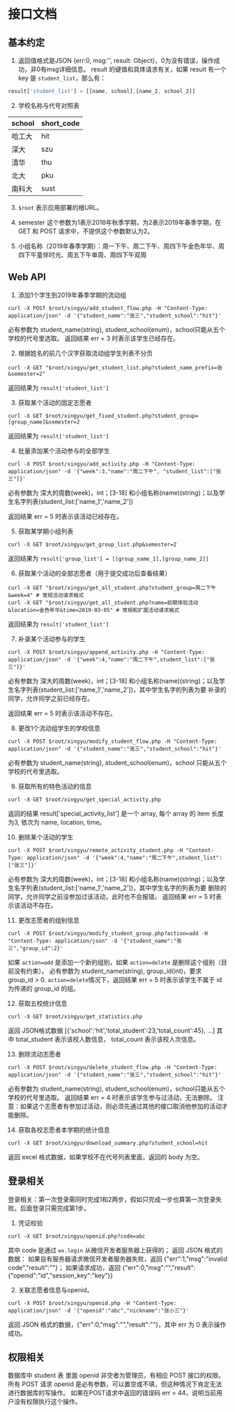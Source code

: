 # 接口文档

## 基本约定

1. 返回值格式是JSON {err:0, msg:'', result: Object}，0为没有错误，操作成功，非0有msg详细信息。
result 的键值和具体请求有关，如果 result 有一个 key 是 `student_list`，那么有：
```JavaScript
result['student_list'] = [[name, school],[name_2, school_2]]
```
2. 学校名称与代号对照表

| school | short_code |
|--------|------------|
| 哈工大 | hit        |
| 深大   | szu        |
| 清华   | thu        |
| 北大   | pku        |
| 南科大 | sust       |

3. `$root` 表示应用部署的根URL。

4. semester 这个参数为1表示2018年秋季学期，为2表示2019年春季学期，在 GET 和 POST 请求中，不提供这个参数默认为2。

5. 小组名称（2019年春季学期）：周一下午、周二下午、周四下午金色年华、周四下午童伴时光、周五下午单周、周四下午双周
## Web API
1. 添加1个学生到2019年春季学期的流动组
```shell
curl -X POST $root/xingyu/add_student_flow.php -H "Content-Type: application/json" -d '{"student_name":"张三","student_school":"hit"}'
```
必有参数为 student_name(string), student_school(enum)，school只能从五个学校的代号里选取。
返回结果 err = 3 时表示该学生已经存在。

2. 根据姓名的前几个汉字获取流动组学生列表不分页
```shell
curl -X GET "$root/xingyu/get_student_list.php?student_name_prefix=张&semester=2"
```
返回结果为 `result['student_list']`

3. 获取某个活动的固定志愿者
```shell
curl -X GET $root/xingyu/get_fixed_student.php?student_group=[group_name]&semester=2
```
返回结果为 `result['student_list']`

4. 批量添加某个活动参与的全部学生
```shell
curl -X POST $root/xingyu/add_activity.php -H "Content-Type: application/json" -d '{"week":3,"name":"周二下午", "student_list":["张三"]}'
```
必有参数为 深大的周数(week)，int；[3-18] 和小组名称(name)(string)；以及学生名字列表(student_list:['name_1','name_2'])

返回结果 err = 5 时表示该活动已经存在。

5. 获取某学期小组列表
```shell
curl -X GET $root/xingyu/get_group_list.php&semester=2
```
返回结果为 `result['group_list'] = [[group_name_1],[group_name_2]]`

6. 获取某个活动的全部志愿者（用于提交成功后查看结果）
```shell
curl -X GET "$root/xingyu/get_all_student.php?student_group=周二下午&week=4" # 常规活动请求格式
curl -X GET "$root/xingyu/get_all_student.php?name=前期体验活动&location=金色年华&time=2019-03-05" # 常规和扩展活动请求格式
```
返回结果为 `result['student_list']`

7. 补录某个活动参与的学生
```shell
curl -X POST $root/xingyu/append_activity.php -H "Content-Type: application/json" -d '{"week":4,"name":"周二下午",student_list":["张三"]}'
```
必有参数为 深大的周数(week)，int；[3-18] 和小组名称(name)(string)；以及学生名字列表(student_list:['name_1','name_2'])，其中学生名字的列表为要
补录的同学，允许同学之前已经存在。

返回结果 err = 5 时表示该活动不存在。

8. 更改1个流动组学生的学校信息
```shell
curl -X POST $root/xingyu/modify_student_flow.php -H "Content-Type: application/json" -d '{"student_name":"张三","student_school":"hit"}'
```
必有参数为 student_name(string), student_school(enum)，school 只能从五个学校的代号里选取。

9. 获取所有的特色活动的信息
```shell
curl -X GET $root/xingyu/get_special_activity.php
```
返回的结果 result['special_activity_list'] 是一个 array, 每个 array 的 item 长度为3, 依次为 name, location, time。

10. 删除某个活动的学生
```shell
curl -X POST $root/xingyu/remote_activity_student.php -H "Content-Type: application/json" -d '{"week":4,"name":"周二下午",student_list":["张三"]}'
```
必有参数为 深大的周数(week)，int；[3-18] 和小组名称(name)(string)；以及学生名字列表(student_list:['name_1','name_2'])，其中学生名字的列表为要
删除的同学，允许同学之前没参加过该活动，此时也不会报错。
返回结果 err = 5 时表示该活动不存在。

11. 更改志愿者的组别信息
```shell
curl -X POST $root/xingyu/modify_student_group.php?action=add -H "Content-Type: application/json" -d '{"student_name":"张三","group_id":2}'
```
如果 `action=add` 是添加一个新的组别，如果 `action=delete` 是删除这个组别（目前没有约束）。
必有参数为 student_name(string), group_id(int)，要求 group_id > 0.
`action=delete`情况下，返回结果 err = 5 时表示该学生不属于 id 为传递的 group_id 的组。

12. 获取五校统计信息
```shell
curl -X GET $root/xingyu/get_statistics.php
```
返回 JSON格式数据 [{'school':'hit','total_student':23,'total_count':45}, ...]
其中 total_student 表示该校人数信息， total_count 表示该校人次信息。

13. 删除流动志愿者
```shell
curl -X POST $root/xingyu/delete_student_flow.php -H "Content-Type: application/json" -d '{"student_name":"张三","student_school":"hit"}'
```
必有参数为 student_name(string), student_school(enum)，school只能从五个学校的代号里选取。
返回结果 err = 4 时表示该学生参与过活动，无法删除。
注意：如果这个志愿者有参加过活动，则必须先通过其他的接口取消他参加的活动才能删除。

14. 获取各校志愿者本学期的统计信息
```shell
curl -X GET $root/xingyu/download_summary.php?student_school=hit
```
返回 excel 格式数据，如果学校不在代号列表里面，返回的 body 为空。

## 登录相关

登录相关：第一次登录需同时完成1和2两步，假如只完成一步也算第一次登录失败。后面登录只需完成第1步。
1. 凭证校验
```shell
curl -X GET $root/xingyu/openid.php?code=abc
```
其中 code 是通过 `wx.login` 从微信开发者服务器上获得的；
返回 JSON 格式的数据：
如果自有服务器请求微信开发者服务器失败，返回 {"err":1,"msg":"invalid code","result":""}；
如果请求成功，返回 {"err":0,"msg":"","result":{"openid":"id","session_key":"key"}}

2. 关联志愿者信息与openid。
```shell
curl -X POST $root/xingyu/openid.php -H "Content-Type: application/json" -d '{"openid":"abc","nickname":"张小三"}'
```
返回 JSON 格式的数据，{"err":0,"msg":"","result":""}，其中 err 为 0 表示操作成功。

## 权限相关
数据库中 student 表 里面 openid 非空者为管理员，有相应 POST 接口的权限。
所有 POST 请求 openid 是必有参数，可以置空或不填，但这种情况下肯定无法进行数据库的写操作。
如果在POST请求中返回的错误码 err = 44，说明当前用户没有权限执行这个操作。
